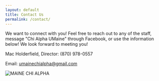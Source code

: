 ```yaml
---
layout: default
title: Contact Us
permalink: /contact/
---
```


<!-- Photo -->

We want to connect with you! Feel free to reach out to any of the staff, message "Chi Alpha UMaine" through Facebook, or use the information below! We look forward to meeting you!

Mac Holderfield, Director: (870) 978-0557

Email: [umainechialpha@gmail.com](mailto:umainechialpha@gmail.com)

<img src="{{ site.url }}/images/C11D5670-9E09-439C-B9DB-1987B9601552_1_201_a.jpeg" class="img-fluid landing-img" alt="MAINE CHI ALPHA">
